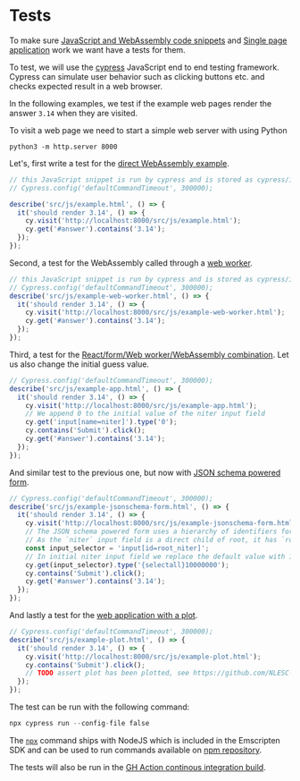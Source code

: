 # Tests

To make sure [JavaScript and WebAssembly code snippets](README.md#JavaScript) and [Single page application](README.md#single-page-application) work we want have a tests for them.

To test, we will use the [cypress](https://www.cypress.io/) JavaScript end to end testing framework.
Cypress can simulate user behavior such as clicking buttons etc. and checks expected result in a web browser.

In the following examples, we test if the example web pages render the answer `3.14` when they are visited.

To visit a web page we need to start a simple web server with using Python

```shell
python3 -m http.server 8000
```

Let's, first write a test for the [direct WebAssembly example](http://localhost:8000/src/js/example.html).

```{.js file=cypress/integration/example_spec.js}
// this JavaScript snippet is run by cypress and is stored as cypress/integration/example_spec.js
// Cypress.config('defaultCommandTimeout', 300000);

describe('src/js/example.html', () => {
  it('should render 3.14', () => {
    cy.visit('http://localhost:8000/src/js/example.html');
    cy.get('#answer').contains('3.14');
  });
});
```

Second, a test for the WebAssembly called through a [web worker](http://localhost:8000/src/js/example-web-worker.html).

```{.js file=cypress/integration/example-web-worker_spec.js}
// this JavaScript snippet is run by cypress and is stored as cypress/integration/example-web-worker_spec.js
// Cypress.config('defaultCommandTimeout', 300000);
describe('src/js/example-web-worker.html', () => {
  it('should render 3.14', () => {
    cy.visit('http://localhost:8000/src/js/example-web-worker.html');
    cy.get('#answer').contains('3.14');
  });
});
```

Third, a test for the [React/form/Web worker/WebAssembly combination](http://localhost:8000/src/js/example-app.html).
Let us also change the initial guess value.

```{.js file=cypress/integration/example-app_spec.js}
// Cypress.config('defaultCommandTimeout', 300000);
describe('src/js/example-app.html', () => {
  it('should render 3.14', () => {
    cy.visit('http://localhost:8000/src/js/example-app.html');
    // We append 0 to the initial value of the niter input field
    cy.get('input[name=niter]').type('0');
    cy.contains('Submit').click();
    cy.get('#answer').contains('3.14');
  });
});
```

And similar test to the previous one, but now with [JSON schema powered form](http://localhost:8000/src/js/example-jsonschema-form.html).

```{.js file=cypress/integration/example-jsonschema-form_spec.js}
// Cypress.config('defaultCommandTimeout', 300000);
describe('src/js/example-jsonschema-form.html', () => {
  it('should render 3.14', () => {
    cy.visit('http://localhost:8000/src/js/example-jsonschema-form.html');
    // The JSON schema powered form uses a hierarchy of identifiers for each input field starting with `root`
    // As the `niter` input field is a direct child of root, it has `root_niter` as an identifier
    const input_selector = 'input[id=root_niter]';
    // In initial niter input field we replace the default value with 10000000
    cy.get(input_selector).type('{selectall}10000000');
    cy.contains('Submit').click();
    cy.get('#answer').contains('3.14');
  });
});
```

And lastly a test for the [web application with a plot](http://localhost:8000/src/js/example-plot.html).

```{.js file=cypress/integration/example-plot_spec.js}
// Cypress.config('defaultCommandTimeout', 300000);
describe('src/js/example-plot.html', () => {
  it('should render 3.14', () => {
    cy.visit('http://localhost:8000/src/js/example-plot.html');
    cy.contains('Submit').click();
    // TODO assert plot has been plotted, see https://github.com/NLESC-JCER/cpp2wasm/issues/55
  });
});
```

The test can be run with the following command:

```{.awk #test-wasm}
npx cypress run --config-file false
```

The [`npx`](https://www.npmjs.com/package/npx) command ships with NodeJS which is included in the Emscripten SDK and can be used to run commands available on [npm repository](https://npmjs.com/).

The tests will also be run in the [GH Action continous integration build](.github/workflows/main.yml).
